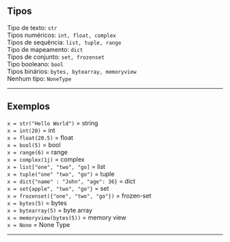 ## Tipos

Tipo de texto: `str`  
Tipos numéricos: `int, float, complex`  
Tipos de sequência: `list, tuple, range`  
Tipo de mapeamento: `dict`  
Tipos de conjunto: `set, frozenset`  
Tipo booleano: `bool`  
Tipos binários: `bytes, bytearray, memoryview`  
Nenhum tipo: `NoneType`  

___
## Exemplos

`x = str("Hello World")` = string  
`x = int(20)` = int   	
`x = float(20.5)` = float   
`x = bool(5)` = bool  
`x = range(6)` = range   
`x = complex(1j)` = complex   	
`x = list["one", "two", "go]` = list   	
`x = tuple("one" "two", "go")` = tuple   	
`x = dict{"name" : "John", "age": 36}` = dict   	
`x = set{apple", "two", "go"}` = set  
`x = frozenset({"one", "two", "go"})` = frozen-set  
`x = bytes(5)` = bytes  
`x = bytearray(5)` = byte array  
`x = memoryview(bytes(5))` = memory view  
`x = None` = None Type  

___
